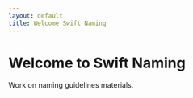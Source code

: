 ```yaml
---
layout: default
title: Welcome Swift Naming
---
```


# Welcome to Swift Naming

Work on naming guidelines materials.
